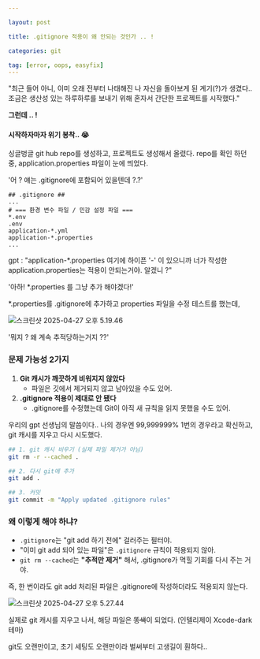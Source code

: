 ```yaml
---

layout: post

title: .gitignore 적용이 왜 안되는 것인가 .. !

categories: git

tag: [error, oops, easyfix]
---
```




"최근 들어 아니, 이미 오래 전부터 나태해진 나 자신을 돌아보게 된 계기(?)가 생겼다..
조금은 생산성 있는 하루하루를 보내기 위해 혼자서 간단한 프로젝트를 시작했다."

**그런데 .. !**

#### 시작하자마자 위기 봉착.. 😭

싱글벙글 git hub repo를 생성하고, 프로젝트도 생성해서 올렸다.
repo를 확인 하던 중, application.properties 파일이 눈에 띄었다.

'어 ? 얘는 .gitignore에 포함되어 있을텐데 ?.?'

```properties
## .gitignore ##
...
# === 환경 변수 파일 / 민감 설정 파일 ===
*.env
.env
application-*.yml
application-*.properties
...
```

gpt : "application-*.properties 여기에 하이픈 '-' 이 있으니까 너가 작성한 application.properties는 적용이 안되는거야. 알겠니 ?"

'아하! *.properties 를 그냥 추가 해야겠다!'

*.properties를 .gitignore에 추가하고 properties 파일을 수정 테스트를 했는데,

![스크린샷 2025-04-27 오후 5.19.46](https://drive.google.com/uc?export=view&id=1Yc6rVJZeawRgUh3_KI3kcQdi5wk_-Iq6)

'뭐지 ? 왜 계속 추적당하는거지 ??'

### 문제 가능성 2가지

1. **Git 캐시가 깨끗하게 비워지지 않았다**
   - 파일은 깃에서 제거되지 않고 남아있을 수도 있어.
2. **.gitignore 적용이 제대로 안 됐다**
   - .gitignore를 수정했는데 Git이 아직 새 규칙을 읽지 못했을 수도 있어.

우리의 gpt 선생님의 말씀이다.. 나의 경우엔 99,999999% 1번의 경우라고 확신하고,
git 캐시를 지우고 다시 시도했다.

```bash
## 1. git 캐시 비우기 (실제 파일 제거가 아님)
git rm -r --cached .

## 2. 다시 git에 추가
git add .

## 3. 커밋
git commit -m "Apply updated .gitignore rules"

```

### 왜 이렇게 해야 하냐?

- `.gitignore`는 "git add 하기 전에" 걸러주는 필터야.
- "이미 git add 되어 있는 파일"은 `.gitignore` 규칙이 적용되지 않아.
- `git rm --cached`는 **"추적만 제거"** 해서, .gitignore가 먹힐 기회를 다시 주는 거야.



즉, 한 번이라도 git add 처리된 파일은 .gitignore에 작성하더라도 적용되지 않는다.

![스크린샷 2025-04-27 오후 5.27.44](https://drive.google.com/uc?export=view&id=19I9mqeQHEGaLCB8eW8GZbq6SFpbKSbuL)





실제로 git 캐시를 지우고 나서, 해당 파일은 ~~똥색~~이 되었다. (인텔리제이 Xcode-dark 테마)

git도 오랜만이고, 초기 세팅도 오랜만이라 벌써부터 고생길이 훤하다..


